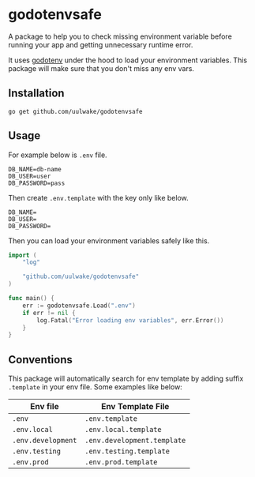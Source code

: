 # godotenvsafe

A package to help you to check missing environment variable before running your app and getting unnecessary runtime error.

It uses [godotenv](https://github.com/joho/godotenv) under the hood to load your environment variables. This package will make sure that you don't miss any env vars.

## Installation

```shell
go get github.com/uulwake/godotenvsafe
```

## Usage
For example below is `.env` file.
```
DB_NAME=db-name
DB_USER=user
DB_PASSWORD=pass
```

Then create `.env.template` with the key only like below.
```
DB_NAME=
DB_USER=
DB_PASSWORD=
```

Then you can load your environment variables safely like this.
```go
import (
    "log"

    "github.com/uulwake/godotenvsafe"
)

func main() {
    err := godotenvsafe.Load(".env")
    if err != nil {
        log.Fatal("Error loading env variables", err.Error())
    }
}
```

## Conventions
This package will automatically search for env template by adding suffix `.template` in your env file. Some examples like below:

| Env file              | Env Template File         |
|-----------------------|---------------------------|
|`.env`                 |`.env.template`            |
|`.env.local`           |`.env.local.template`      |
|`.env.development`     |`.env.development.template`|
|`.env.testing`         |`.env.testing.template`    |
|`.env.prod`            |`.env.prod.template`       |



